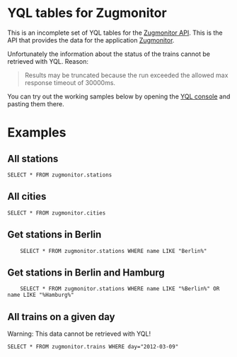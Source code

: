 # YQL tables for Zugmonitor

This is an incomplete set of YQL tables for the [Zugmonitor API](http://www.opendatacity.de/zugmonitor-api/). This is the API that provides the data for the application [Zugmonitor](http://zugmonitor.sueddeutsche.de).

Unfortunately the information about the status of the trains cannot be retrieved with YQL. Reason:

>	Results may be truncated because the run exceeded the allowed max response timeout of 30000ms.

You can try out the working samples below by opening the [YQL console][] and pasting them there.

# Examples

## All stations

	SELECT * FROM zugmonitor.stations

## All cities

	SELECT * FROM zugmonitor.cities
	
## Get stations in Berlin
		SELECT * FROM zugmonitor.stations WHERE name LIKE "Berlin%"

## Get stations in Berlin and Hamburg
		SELECT * FROM zugmonitor.stations WHERE name LIKE "%Berlin%" OR name LIKE "%Hamburg%"
	
## All trains on a given day

Warning: This data cannot be retrieved with YQL!

	SELECT * FROM zugmonitor.trains WHERE day="2012-03-09"


[YQL console]: http://developer.yahoo.com/yql/console/?env=https://raw.github.com/spier/yql-tables/zugmonitor/alltables_forked.env
	
